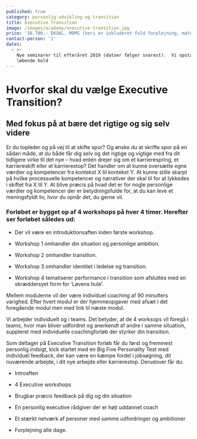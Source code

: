```yaml
---
published: true
category: personlig-udvikling-og-transition
title: Executive Transition
image: /images/academy/executive-transition.jpg
price: '38.700,- EKSKL. MOMS (heri er inkluderet fuld forplejning, materialer)  '
contact-person: '1'
dates:
  - >-
    Nye seminarer til efteråret 2019 (datoer følger snarest).  Vi opstarter også
    løbende hold
---
```



# Hvorfor skal du vælge Executive Transition?
## Med fokus på at bære det rigtige og sig selv videre

Er du topleder og på vej til at skifte spor? Og ønske du at skrifte spor på en sådan måde, at du både får dig selv og det rigtige og vigtige med fra dit tidligere virke til det nye – hvad enten drejer sig om et karrierespring, et karriereskift eller et karrierestop? Det handler om at kunne oversætte egne værdier og kompetencer fra kontekst X til kontekst Y. At kunne stille skarpt på hvilke processuelle kompetencer og narrativer der skal til for at lykkedes i skiftet fra X til Y. At blive præcis på hvad det er for nogle personlige værdier og kompetencer der er betydningsfulde for, at du kan leve et meningsfyldt liv, hvor du opnår det, du gerne vil. 

### Forløbet er bygget op af 4 workshops på hver 4 timer. Herefter ser forløbet således ud:

- Der vil være en introduktionsaften inden første workshop.  

- Workshop 1 omhandler din situation og personlige ambition.  

- Workshop 2 omhandler transition.  

- Workshop 3 omhandler identitet i ledelse og transition. 

- Workshop 4 tematiserer performance i transition som afsluttes med en skræddersyet form for ’Løvens hule’.


Mellem modulerne vil der være individuel coaching af 90 minutters varighed. Efter hvert modul er der hjemmeopgaver med afsæt i det foregående modul men med link til næste modul.  

Vi arbejder individuelt og i teams. Det betyder, at de 4 worksops vil foregå i teams, hvor man bliver udfordret og anerkendt af andre i samme situation, suppleret med individuelle coachingforløb der styrker din transition.  


Som deltager på Executive Transition forløb får du først og fremmest personlig indsigt, kick startet med en Big Five Personality Test med individuel feedback, der kan være en kæmpe fordel i jobsøgning, dit nuværende arbejde, i dit nye arbejde eller karrierestop. Derudover får du: 

- Introaften 

- 4 Executive workshops  

- Brugbar præcis feedback på dig og din situation 

- En personlig executive rådgiver der er højt uddannet coach  

- Et stærkt netværk af personer med samme udfordringer og ambitioner 

- Forplejning alle dage.  

